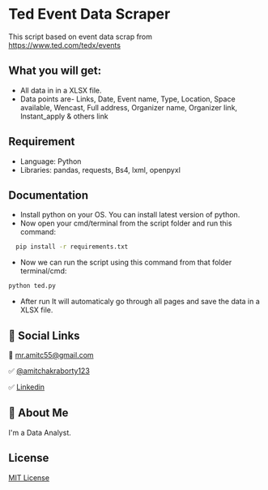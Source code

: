 
# Ted Event Data Scraper

This script based on event data scrap from https://www.ted.com/tedx/events


## What you will get:

- All data in in a XLSX file. 
- Data points are- Links, Date, Event name, Type, Location, Space available, Wencast, Full address, Organizer name, Organizer link, Instant_apply & others link


## Requirement

- Language: Python
- Libraries: pandas, requests, Bs4, lxml, openpyxl


## Documentation

- Install python on your OS. You can install latest version of python.
- Now open your cmd/terminal from the script folder and run this command:
```bash
  pip install -r requirements.txt
```
- Now we can run the script using this command from that folder terminal/cmd:
```bash
python ted.py
```
- After run It will automaticaly go through all pages and save the data in a XLSX file.


## 🔗 Social Links

📧 mr.amitc55@gmail.com

✅ [@amitchakraborty123](https://www.github.com/amitchakraborty123)

✅ [Linkedin](https://www.linkedin.com/in/mrchamit/)
## 🚀 About Me
I'm a Data Analyst.


## License

[MIT License](https://choosealicense.com/licenses/mit/)
